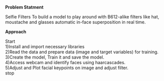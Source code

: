 **Problem Statment**

Selfie Filters
To build a model to play around with B612-alike filters like hat, moustache and glasses automatic in-face superposition in real time.

**Approach**

Start             
1)Install and import necessary libraries                      
2)Read the data and prepare data (image and target variables) for training.              
3)Create the model, Train it and save the model.                  
4)Access webcam and identify faces using haarcascades.                     
5)Adjust and Plot facial keypoints on image and adjust filter.               
stop              

